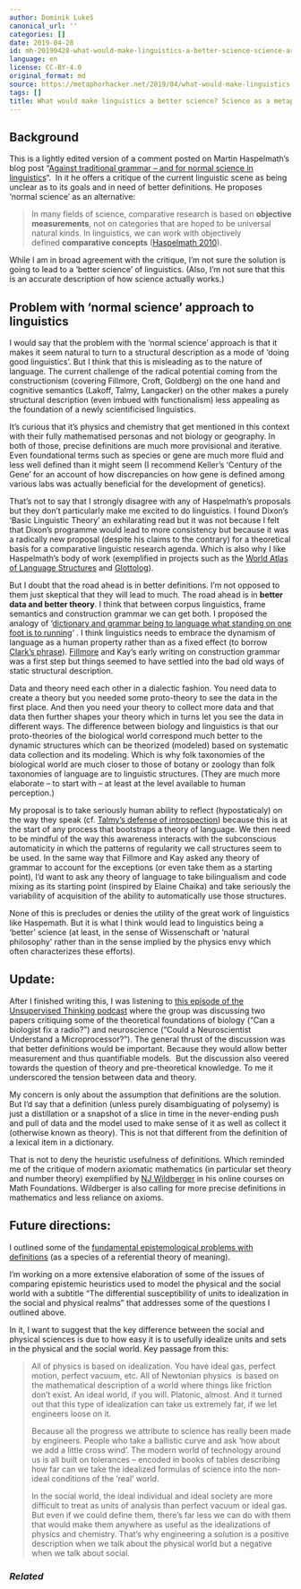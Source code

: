 ```yaml
---
author: Dominik Lukeš
canonical_url: ''
categories: []
date: 2019-04-28
id: mh-20190428-what-would-make-linguistics-a-better-science-science-as-a-metaphor
language: en
license: CC-BY-4.0
original_format: md
source: https://metaphorhacker.net/2019/04/what-would-make-linguistics-a-better-science-science-as-a-metaphor
tags: []
title: What would make linguistics a better science? Science as a metaphor
---
```


Background
----------

This is a lightly edited version of a comment posted on Martin Haspelmath’s blog post “[Against traditional grammar – and for normal science in linguistics](https://dlc.hypotheses.org/1741)“.  In it he offers a critique of the current linguistic scene as being unclear as to its goals and in need of better definitions. He proposes ‘normal science’ as an alternative:

> In many fields of science, comparative research is based on **objective measurements**, not on categories that are hoped to be universal natural kinds. In linguistics, we can work with objectively defined **comparative concepts** ([Haspelmath 2010](https://zenodo.org/record/1303024)).

While I am in broad agreement with the critique, I’m not sure the solution is going to lead to a ‘better science’ of linguistics. (Also, I’m not sure that this is an accurate description of how science actually works.)

Problem with ‘normal science’ approach to linguistics
-----------------------------------------------------

I would say that the problem with the ‘normal science’ approach is that it makes it seem natural to turn to a structural description as a mode of ‘doing good linguistics’. But I think that this is misleading as to the nature of language. The current challenge of the radical potential coming from the constructionism (covering Fillmore, Croft, Goldberg) on the one hand and cognitive semantics (Lakoff, Talmy, Langacker) on the other makes a purely structural description (even imbued with functionalism) less appealing as the foundation of a newly scientificised linguistics.

It’s curious that it’s physics and chemistry that get mentioned in this context with their fully mathematised personas and not biology or geography. In both of those, precise definitions are much more provisional and iterative. Even foundational terms such as species or gene are much more fluid and less well defined than it might seem (I recommend Keller’s ‘Century of the Gene’ for an account of how discrepancies on how gene is defined among various labs was actually beneficial for the development of genetics).

That’s not to say that I strongly disagree with any of Haspelmath’s proposals but they don’t particularly make me excited to do linguistics. I found Dixon’s ‘Basic Linguistic Theory’ an exhilarating read but it was not because I felt that Dixon’s programme would lead to more consistency but because it was a radically new proposal (despite his claims to the contrary) for a theoretical basis for a comparative linguistic research agenda. Which is also why I like Haspelmath’s body of work (exemplified in projects such as the [World Atlas of Language Structures](https://wals.info/) and [Glottolog](https://glottolog.org)).

But I doubt that the road ahead is in better definitions. I’m not opposed to them just skeptical that they will lead to much. The road ahead is in **better data and better theory**. I think that between corpus linguistics, frame semantics and construction grammar we can get both. I proposed the analogy of ‘[dictionary and grammar being to language what standing on one foot is to running](http://metaphorhacker.techczech.net/2014/11/what-language-looks-like-dictionary-and-grammar-are-to-language-what-standing-on-one-foot-is-to-running/)‘ . I think linguistics needs to embrace the dynamism of language as a human property rather than as a fixed effect (to borrow [Clark’s phrase](https://www.sciencedirect.com/science/article/pii/S0022537173800143)). [Fillmore](http://metaphorhacker.techczech.net/2014/02/linguistics-according-to-fillmore/) and Kay’s early writing on construction grammar was a first step but things seemed to have settled into the bad old ways of static structural description.

Data and theory need each other in a dialectic fashion. You need data to create a theory but you needed some proto-theory to see the data in the first place. And then you need your theory to collect more data and that data then further shapes your theory which in turns let you see the data in different ways. The difference between biology and linguistics is that our proto-theories of the biological world correspond much better to the dynamic structures which can be theorized (modeled) based on systematic data collection and its modeling. Which is why folk taxonomies of the biological world are much closer to those of botany or zoology than folk taxonomies of language are to linguistic structures. (They are much more elaborate – to start with – at least at the level available to human perception.)

My proposal is to take seriously human ability to reflect (hypostaticaly) on the way they speak (cf. [Talmy’s defense of introspection](https://doi.org/10.1163/9789004349575_007)) because this is at the start of any process that bootstraps a theory of language. We then need to be mindful of the way this awareness interacts with the subconscious automaticity in which the patterns of regularity we call structures seem to be used. In the same way that Fillmore and Kay asked any theory of grammar to account for the exceptions (or even take them as a starting point), I’d want to ask any theory of language to take bilingualism and code mixing as its starting point (inspired by Elaine Chaika) and take seriously the variability of acquisition of the ability to automatically use those structures.

None of this is precludes or denies the utility of the great work of linguistics like Haspemath. But it is what I think would lead to linguistics being a ‘better’ science (at least, in the sense of Wissenschaft or ‘natural philosophy’ rather than in the sense implied by the physics envy which often characterizes these efforts).

**Update:**
-----------

After I finished writing this, I was listening to [this episode of the Unsupervised Thinking podcast](http://unsupervisedthinkingpodcast.blogspot.com/2019/04/episode-44-can-biologist-fix-radio.html) where the group was discussing two papers critiquing some of the theoretical foundations of biology (“Can a biologist fix a radio?”) and neuroscience (“Could a Neuroscientist Understand a Microprocessor?”). The general thrust of the discussion was that better definitions would be important. Because they would allow better measurement and thus quantifiable models.  But the discussion also veered towards the question of theory and pre-theoretical knowledge. To me it underscored the tension between data and theory.

My concern is only about the assumption that definitions are the solution. But I’d say that a definition (unless purely disambiguating of polysemy) is just a distillation or a snapshot of a slice in time in the never-ending push and pull of data and the model used to make sense of it as well as collect it (otherwise known as theory). This is not that different from the definition of a lexical item in a dictionary.

That is not to deny the heuristic usefulness of definitions. Which reminded me of the critique of modern axiomatic mathematics (in particular set theory and number theory) exemplified by [NJ Wildberger](https://www.youtube.com/watch?v=Bo2w25fDLwY) in his online courses on Math Foundations. Wildberger is also calling for more precise definitions in mathematics and less reliance on axioms.

**Future directions:**
----------------------

I outlined some of the [fundamental epistemological problems with definitions](http://metaphorhacker.net/2018/05/therapy-for-frege-a-brief-outline-of-the-theory-of-everything/#Impossibility_of_perfect_reference) (as a species of a referential theory of meaning).

I’m working on a more extensive elaboration of some of the issues of comparing epistemic heuristics used to model the physical and the social world with a subtitle “The differential susceptibility of units to idealization in the social and physical realms” that addresses some of the questions I outlined above.

In it, I want to suggest that the key difference between the social and physical sciences is due to how easy it is to usefully idealize units and sets in the physical and the social world. Key passage from this:

> All of physics is based on idealization. You have ideal gas, perfect motion, perfect vacuum, etc. All of Newtonian physics  is based on the mathematical description of a world where things like friction don’t exist. An ideal world, if you will. Platonic, almost. And it turned out that this type of idealization can take us extremely far, if we let engineers loose on it.
>
> Because all the progress we attribute to science has really been made by engineers. People who take a ballistic curve and ask ‘how about we add a little cross wind’. The modern world of technology around us is all built on tolerances – encoded in books of tables describing how far can we take the idealized formulas of science into the non-ideal conditions of the ‘real’ world.
>
> In the social world, the ideal individual and ideal society are more difficult to treat as units of analysis than perfect vacuum or ideal gas. But even if we could define them, there’s far less we can do with them that would make them anywhere as useful as the idealizations of physics and chemistry. That’s why engineering a solution is a positive description when we talk about the physical world but a negative when we talk about social.

### *Related*